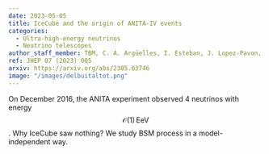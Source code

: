 ```yaml
---
date: 2023-05-05
title: IceCube and the origin of ANITA-IV events
categories:
  - Ultra-high-energy neutrinos
  - Neutrino telescopes
author_staff_member: TBM, C. A. Argüelles, I. Esteban, J. Lopez-Pavon, I. Martinez-Soler, J. Salvado
ref: JHEP 07 (2023) 005
arxiv: https://arxiv.org/abs/2305.03746
image: "/images/delbuitaltot.png"
---
```


On December 2016, the ANITA experiment observed 4 neutrinos with energy $$\mathcal{O}(1)\, \mathrm{EeV}$$. Why IceCube saw nothing? We study BSM process in a model-independent way.